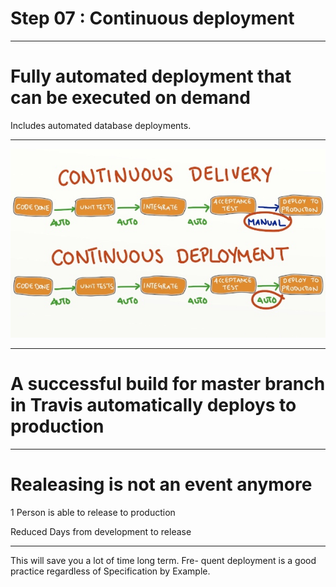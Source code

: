 # Step 07 : Continuous deployment

---

# Fully automated deployment that can be executed on demand

Includes automated database deployments.

---

![](../images/continuous-delivery-deployment-sm.jpg)

---

# A successful build for master branch in Travis automatically deploys to production

---

# Realeasing is not an event anymore

1 Person is able to release to production

Reduced Days from development to release

---

This will save you a lot of time long term. Fre-
quent deployment is a good practice regardless of Specification by Example.
